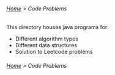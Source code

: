###### [Home](../../../README.md) > Code Problems

This directory houses java programs for:

* Different algorithm types
* Different data structures
* Solution to Leetcode problems

###### [Home](../../../README.md) > Code Problems
